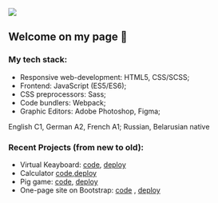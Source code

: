 
![](https://a.radikal.ru/a22/2011/d4/81ea2446066d.png)
## Welcome on my page 👋 

### My tech stack:
* Responsive web-development: HTML5, CSS/SCSS;
* Frontend: JavaScript (ES5/ES6);
* CSS preprocessors: Sass;
* Code bundlers: Webpack;
* Graphic Editors: Adobe Photoshop, Figma;

English C1, German A2, French A1; Russian, Belarusian native

### Recent Projects (from new to old):
* Virtual Keayboard: [code](https://github.com/ya-stefaniya/virtual-keyboard), 
[deploy](https://github.com/ya-stefaniya/virtual-keyboard)
* Calculator [code](https://github.com/ya-stefaniya/calculator),[deploy](https://rolling-scopes-school.github.io/ya-stefaniya-JS2020Q3/calculator/)
* Pig game: [code](https://github.com/ya-stefaniya/piggame/tree/master), [deploy](https://ya-stefaniya.github.io/piggame/)
* One-page site on Bootstrap: [code](https://github.com/ya-stefaniya/one-page-dentist) , [deploy](https://ya-stefaniya.github.io/one-page-dentist/)
